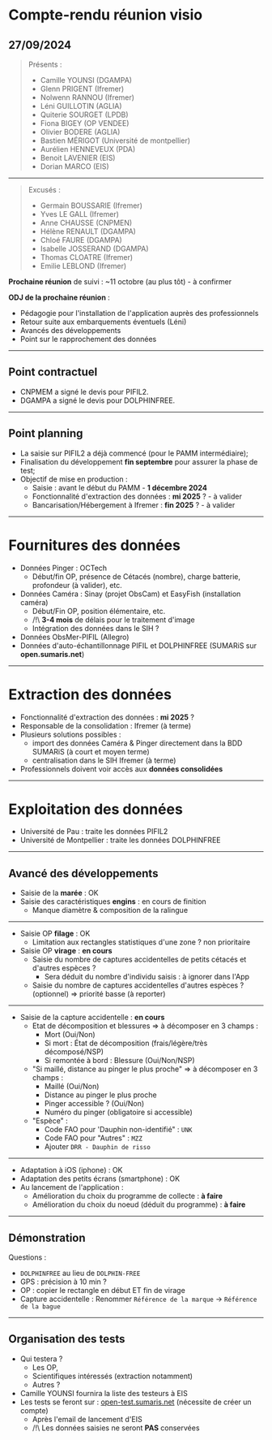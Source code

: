 # Compte-rendu réunion visio
## 27/09/2024

> Présents :
>
> - Camille YOUNSI (DGAMPA)
> - Glenn PRIGENT (Ifremer)
> - Nolwenn RANNOU (Ifremer)
> - Léni GUILLOTIN (AGLIA)
> - Quiterie SOURGET (LPDB)
> - Fiona BIGEY (OP VENDEE)
> - Olivier BODERE (AGLIA)
> - Bastien MÉRIGOT (Université de montpellier)
> - Aurélien HENNEVEUX (PDA)
> - Benoit LAVENIER (EIS)
> - Dorian MARCO (EIS)

---

> Excusés :
> 
> - Germain BOUSSARIE (Ifremer)
> - Yves LE GALL (Ifremer)
> - Anne CHAUSSE (CNPMEN)
> - Hélène RENAULT (DGAMPA)
> - Chloé FAURE (DGAMPA)
> - Isabelle JOSSERAND (DGAMPA)
> - Thomas CLOATRE (Ifremer)
> - Emilie LEBLOND (Ifremer)

**Prochaine réunion** de suivi : ~11 octobre (au plus tôt) - à confirmer

**ODJ de la prochaine réunion** :
- Pédagogie pour l'installation de l'application auprès des professionnels
- Retour suite aux embarquements éventuels (Léni)
- Avancés des développements
- Point sur le rapprochement des données

---

## Point contractuel
- CNPMEM a signé le devis pour PIFIL2.
- DGAMPA a signé le devis pour DOLPHINFREE.

---

## Point planning

- La saisie sur PIFIL2 a déjà commencé (pour le PAMM intermédiaire);
- Finalisation du développement **fin septembre** pour assurer la phase de test;
- Objectif de mise en production :
  - Saisie : avant le début du PAMM - **1 décembre 2024**
  - Fonctionnalité d'extraction des données : **mi 2025** ? - à valider
  - Bancarisation/Hébergement à Ifremer : **fin 2025** ? - à valider 

---

# Fournitures des données

- Données Pinger : OCTech
  - Début/fin OP, présence de Cétacés (nombre), charge batterie, profondeur (à valider), etc. 
- Données Caméra : Sinay (projet ObsCam) et EasyFish (installation caméra)
  - Début/Fin OP, position élémentaire, etc.
  - /!\ **3-4 mois** de délais pour le traitement d'image
  - Intégration des données dans le SIH ?
- Données ObsMer-PIFIL (Allegro)
- Données d'auto-échantillonnage PIFIL et DOLPHINFREE (SUMARiS sur **open.sumaris.net**)

---

# Extraction des données

- Fonctionnalité d'extraction des données : **mi 2025** ?
- Responsable de la consolidation : Ifremer (à terme)
- Plusieurs solutions possibles :  
  - import des données Caméra & Pinger directement dans la BDD SUMARiS (à court et moyen terme)
  - centralisation dans le SIH Ifremer (à terme)
- Professionnels doivent voir accès aux **données consolidées**

---

# Exploitation des données

- Université de Pau : traite les données PIFIL2
- Université de Montpellier : traite les données DOLPHINFREE

---

## Avancé des développements

- Saisie de la **marée** : OK
- Saisie des caractéristiques **engins** : en cours de finition
  - Manque diamètre & composition de la ralingue 

---

- Saisie OP **filage** : OK
  * Limitation aux rectangles statistiques d'une zone ? non prioritaire 
- Saisie OP **virage** : **en cours**
  * Saisie du nombre de captures accidentelles de petits cétacés et d'autres espèces ?
    * Sera déduit du nombre d'individu saisis : à ignorer dans l'App 
  * Saisie du nombre de captures accidentelles d'autres espèces ? (optionnel) => priorité basse (à reporter)

---

- Saisie de la capture accidentelle : **en cours**
  * Etat de décomposition et blessures => à décomposer en 3 champs :
    * Mort (Oui/Non)
    * Si mort : État de décomposition (frais/légère/très décomposé/NSP)
    * Si remontée à bord : Blessure (Oui/Non/NSP)
  * "Si maillé, distance au pinger le plus proche" => à décomposer en 3 champs :
    * Maillé (Oui/Non)
    * Distance au pinger le plus proche
    * Pinger accessible ? (Oui/Non)
    * Numéro du pinger (obligatoire si accessible)
  * "Espèce" : 
    * Code FAO pour 'Dauphin non-identifié" : `UNK`
    * Code FAO pour "Autres" : `MZZ`
    * Ajouter `DRR - Dauphin de risso`

---

- Adaptation à iOS (iphone) : OK
- Adaptation des petits écrans (smartphone) : OK
- Au lancement de l'application : 
  - Amélioration du choix du programme de collecte : **à faire**
  - Amélioration du choix du noeud (déduit du programme) : **à faire**
  
---

## Démonstration

Questions : 
- `DOLPHINFREE` au lieu de `DOLPHIN-FREE`
- GPS : précision à 10 min ?
- OP : copier le rectangle en début ET fin de virage
- Capture accidentelle : Renommer `Référence de la marque` -> `Référence de la bague`

---
## Organisation des tests

- Qui testera ?
  - Les OP,
  - Scientifiques intéressés (extraction notamment)
  - Autres ?
- Camille YOUNSI fournira la liste des testeurs à EIS 
- Les tests se feront sur : [open-test.sumaris.net](https://open-test.sumaris.net) (nécessite de créer un compte)
  - Après l'email de lancement d'EIS
  - /!\ Les données saisies ne seront **PAS** conservées
